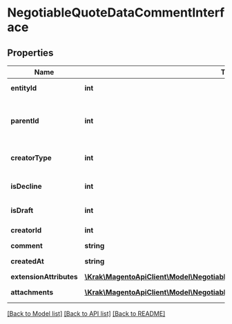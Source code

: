 # NegotiableQuoteDataCommentInterface

## Properties
Name | Type | Description | Notes
------------ | ------------- | ------------- | -------------
**entityId** | **int** | Comment ID. | 
**parentId** | **int** | Negotiable quote ID, that this comment belongs to. | 
**creatorType** | **int** | The comment creator type. | 
**isDecline** | **int** | Is quote was declined by seller. | 
**isDraft** | **int** | Is quote draft flag. | 
**creatorId** | **int** | Comment creator ID. | 
**comment** | **string** | Comment. | 
**createdAt** | **string** | Comment created at. | 
**extensionAttributes** | [**\Krak\MagentoApiClient\Model\NegotiableQuoteDataCommentExtensionInterface**](NegotiableQuoteDataCommentExtensionInterface.md) |  | [optional] 
**attachments** | [**\Krak\MagentoApiClient\Model\NegotiableQuoteDataCommentAttachmentInterface[]**](NegotiableQuoteDataCommentAttachmentInterface.md) | Existing attachments. | 

[[Back to Model list]](../README.md#documentation-for-models) [[Back to API list]](../README.md#documentation-for-api-endpoints) [[Back to README]](../README.md)


